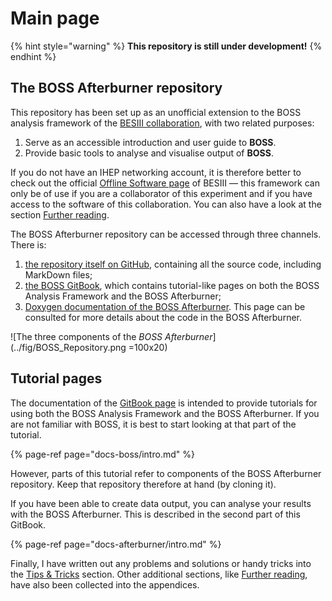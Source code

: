 # Main page

{% hint style="warning" %}
**This repository is still under development!**
{% endhint %}

## The BOSS Afterburner repository

This repository has been set up as an unofficial extension to the BOSS analysis framework of the [BESIII collaboration](http://bes3.ihep.ac.cn), with two related purposes:

1. Serve as an accessible introduction and user guide to **BOSS**.
2. Provide basic tools to analyse and visualise output of **BOSS**.

If you do not have an IHEP networking account, it is therefore better to check out the official [Offline Software page](http://english.ihep.cas.cn/bes/doc/2247.html) of BESIII — this framework can only be of use if you are a collaborator of this experiment and if you have access to the software of this collaboration. You can also have a look at the section [Further reading](docs-appendices/references.md).

The BOSS Afterburner repository can be accessed through three channels. There is:

1. [the repository itself on GitHub](https://github.com/redeboer/BOSS_Afterburner), containing all the source code, including MarkDown files;
2. [the BOSS GitBook](https://redeboer.gitbook.io/boss-gitbook), which contains tutorial-like pages on both the BOSS Analysis Framework and the BOSS Afterburner;
3. [Doxygen documentation of the BOSS Afterburner](https://redeboer.github.io/BOSS_Afterburner/). This page can be consulted for more details about the code in the BOSS Afterburner.

![The three components of the *BOSS Afterburner*](../fig/BOSS_Repository.png =100x20)

## Tutorial pages

The documentation of the [GitBook page](https://redeboer.gitbook.io/boss-gitbook/) is intended to provide tutorials for using both the BOSS Analysis Framework and the BOSS Afterburner. If you are not familiar with BOSS, it is best to start looking at that part of the tutorial.

{% page-ref page="docs-boss/intro.md" %}

However, parts of this tutorial refer to components of the BOSS Afterburner repository. Keep that repository therefore at hand \(by cloning it\).

If you have been able to create data output, you can analyse your results with the BOSS Afterburner. This is described in the second part of this GitBook.

{% page-ref page="docs-afterburner/intro.md" %}

Finally, I have written out any problems and solutions or handy tricks into the [Tips & Tricks](docs-appendices/tips.md) section. Other additional sections, like [Further reading](docs-appendices/references.md), have also been collected into the appendices.


